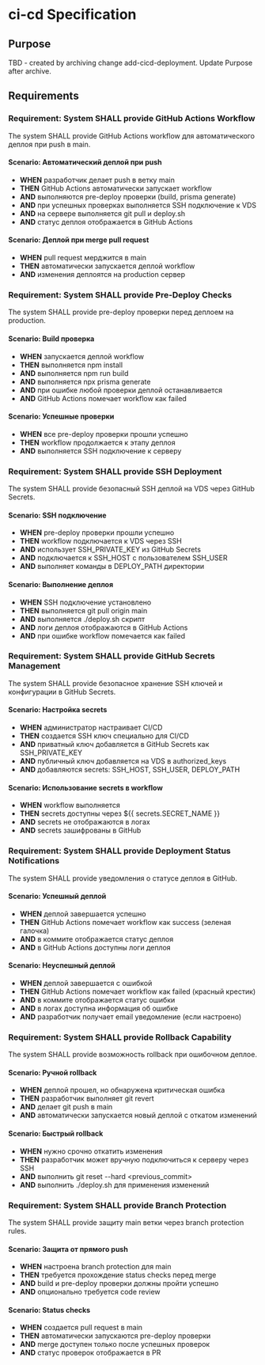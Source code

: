 # ci-cd Specification

## Purpose
TBD - created by archiving change add-cicd-deployment. Update Purpose after archive.
## Requirements
### Requirement: System SHALL provide GitHub Actions Workflow
The system SHALL provide GitHub Actions workflow для автоматического деплоя при push в main.

#### Scenario: Автоматический деплой при push
- **WHEN** разработчик делает push в ветку main
- **THEN** GitHub Actions автоматически запускает workflow
- **AND** выполняются pre-deploy проверки (build, prisma generate)
- **AND** при успешных проверках выполняется SSH подключение к VDS
- **AND** на сервере выполняется git pull и deploy.sh
- **AND** статус деплоя отображается в GitHub Actions

#### Scenario: Деплой при merge pull request
- **WHEN** pull request мерджится в main
- **THEN** автоматически запускается деплой workflow
- **AND** изменения деплоятся на production сервер

### Requirement: System SHALL provide Pre-Deploy Checks
The system SHALL provide pre-deploy проверки перед деплоем на production.

#### Scenario: Build проверка
- **WHEN** запускается деплой workflow
- **THEN** выполняется npm install
- **AND** выполняется npm run build
- **AND** выполняется npx prisma generate
- **AND** при ошибке любой проверки деплой останавливается
- **AND** GitHub Actions помечает workflow как failed

#### Scenario: Успешные проверки
- **WHEN** все pre-deploy проверки прошли успешно
- **THEN** workflow продолжается к этапу деплоя
- **AND** выполняется SSH подключение к серверу

### Requirement: System SHALL provide SSH Deployment
The system SHALL provide безопасный SSH деплой на VDS через GitHub Secrets.

#### Scenario: SSH подключение
- **WHEN** pre-deploy проверки прошли успешно
- **THEN** workflow подключается к VDS через SSH
- **AND** использует SSH_PRIVATE_KEY из GitHub Secrets
- **AND** подключается к SSH_HOST с пользователем SSH_USER
- **AND** выполняет команды в DEPLOY_PATH директории

#### Scenario: Выполнение деплоя
- **WHEN** SSH подключение установлено
- **THEN** выполняется git pull origin main
- **AND** выполняется ./deploy.sh скрипт
- **AND** логи деплоя отображаются в GitHub Actions
- **AND** при ошибке workflow помечается как failed

### Requirement: System SHALL provide GitHub Secrets Management
The system SHALL provide безопасное хранение SSH ключей и конфигурации в GitHub Secrets.

#### Scenario: Настройка secrets
- **WHEN** администратор настраивает CI/CD
- **THEN** создается SSH ключ специально для CI/CD
- **AND** приватный ключ добавляется в GitHub Secrets как SSH_PRIVATE_KEY
- **AND** публичный ключ добавляется на VDS в authorized_keys
- **AND** добавляются secrets: SSH_HOST, SSH_USER, DEPLOY_PATH

#### Scenario: Использование secrets в workflow
- **WHEN** workflow выполняется
- **THEN** secrets доступны через ${{ secrets.SECRET_NAME }}
- **AND** secrets не отображаются в логах
- **AND** secrets зашифрованы в GitHub

### Requirement: System SHALL provide Deployment Status Notifications
The system SHALL provide уведомления о статусе деплоя в GitHub.

#### Scenario: Успешный деплой
- **WHEN** деплой завершается успешно
- **THEN** GitHub Actions помечает workflow как success (зеленая галочка)
- **AND** в коммите отображается статус деплоя
- **AND** в GitHub Actions доступны логи деплоя

#### Scenario: Неуспешный деплой
- **WHEN** деплой завершается с ошибкой
- **THEN** GitHub Actions помечает workflow как failed (красный крестик)
- **AND** в коммите отображается статус ошибки
- **AND** в логах доступна информация об ошибке
- **AND** разработчик получает email уведомление (если настроено)

### Requirement: System SHALL provide Rollback Capability
The system SHALL provide возможность rollback при ошибочном деплое.

#### Scenario: Ручной rollback
- **WHEN** деплой прошел, но обнаружена критическая ошибка
- **THEN** разработчик выполняет git revert <commit>
- **AND** делает git push в main
- **AND** автоматически запускается новый деплой с откатом изменений

#### Scenario: Быстрый rollback
- **WHEN** нужно срочно откатить изменения
- **THEN** разработчик может вручную подключиться к серверу через SSH
- **AND** выполнить git reset --hard <previous_commit>
- **AND** выполнить ./deploy.sh для применения изменений

### Requirement: System SHALL provide Branch Protection
The system SHALL provide защиту main ветки через branch protection rules.

#### Scenario: Защита от прямого push
- **WHEN** настроена branch protection для main
- **THEN** требуется прохождение status checks перед merge
- **AND** build и pre-deploy проверки должны пройти успешно
- **AND** опционально требуется code review

#### Scenario: Status checks
- **WHEN** создается pull request в main
- **THEN** автоматически запускаются pre-deploy проверки
- **AND** merge доступен только после успешных проверок
- **AND** статус проверок отображается в PR

